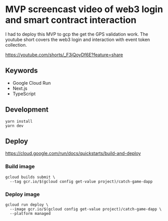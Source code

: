 # MVP screencast video of web3 login and smart contract interaction

I had to deploy this MVP to gcp the get the GPS validation work. The youtube short covers the web3 login and interaction with event token collection.

https://youtube.com/shorts/_F3jQoyDf6E?feature=share

## Keywords

- Google Cloud Run
- Next.js
- TypeScript

## Development

```
yarn install
yarn dev
```

## Deploy

https://cloud.google.com/run/docs/quickstarts/build-and-deploy

### Build image

```
gcloud builds submit \
  --tag gcr.io/$(gcloud config get-value project)/catch-game-dapp
```

### Deploy image

```
gcloud run deploy \
  --image gcr.io/$(gcloud config get-value project)/catch-game-dapp \
  --platform managed
```
